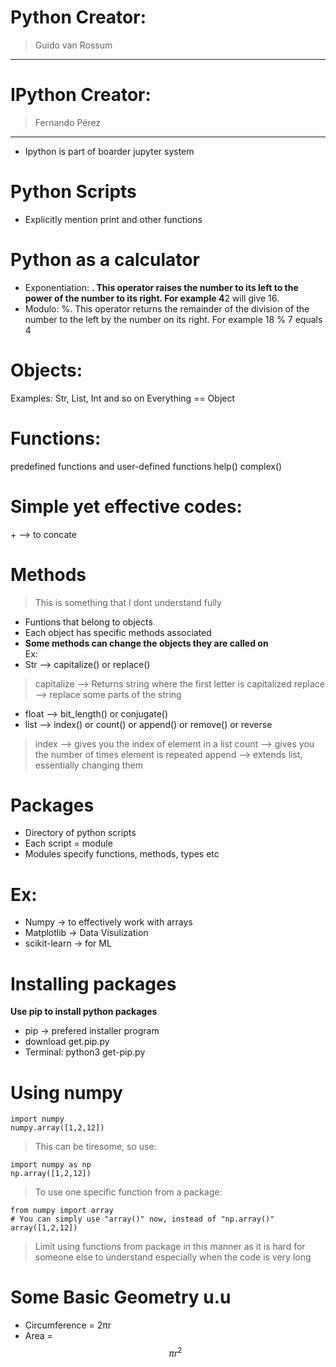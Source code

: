 # Python Creator:
>Guido van Rossum
***
# IPython Creator:
>Fernando Pérez
***
* Ipython is part of boarder jupyter system

# Python Scripts
* Explicitly mention print and other functions

# Python as a calculator
* Exponentiation: **. This operator raises the number to its left to the power of the number to its right. For example 4**2 will give 16.
* Modulo: %. This operator returns the remainder of the division of the number to the left by the number on its right. For example 18 % 7 equals 4

# Objects:
Examples: Str, List, Int and so on
Everything == Object

# Functions:
predefined functions and user-defined functions
help()
complex()

# Simple yet effective codes:
\+ --> to concate

# Methods
> This is something that I dont understand fully
* Funtions that belong to objects
* Each object has specific methods associated
* **Some methods can change the objects they are called on**\
Ex: 
* Str --> capitalize() or replace()
> capitalize --> Returns string where the first letter is capitalized
> replace --> replace some parts of the string
* float --> bit_length() or conjugate()
* list --> index() or count() or append() or remove() or reverse
> index --> gives you the index of element in a list
> count --> gives you the number of times element is repeated
> append --> extends list, essentially changing them

# Packages
* Directory of python scripts
* Each script = module
* Modules specify functions, methods, types etc
# Ex:
* Numpy -> to effectively work with arrays
* Matplotlib -> Data Visulization
* scikit-learn -> for ML
# Installing packages
**Use pip to install python packages**
* pip -> prefered installer program
* download get.pip.py
* Terminal: python3 get-pip.py
# Using numpy
``` 
import numpy
numpy.array([1,2,12])
```
> This can be tiresome, so use:
```
import numpy as np
np.array([1,2,12])
```
> To use one specific function from a package:
```
from numpy import array
# You can simply use "array()" now, instead of "np.array()"
array([1,2,12])
```
> Limit using functions from package in this manner as it is hard for someone else to understand especially when the code is very long
# Some Basic Geometry u.u
* Circumference = 2πr
* Area = $$πr^2$$
